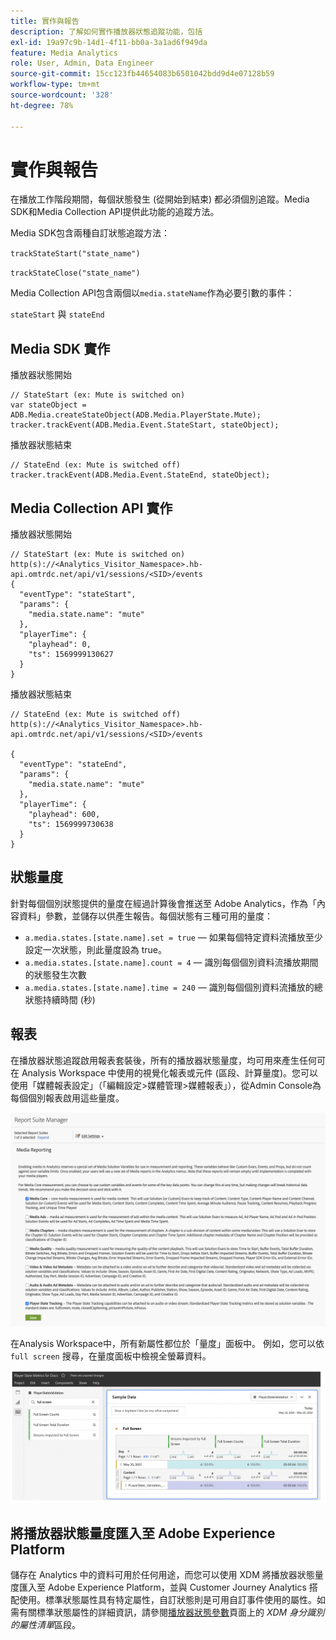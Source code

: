 ```yaml
---
title: 實作與報告
description: 了解如何實作播放器狀態追蹤功能，包括
exl-id: 19a97c9b-14d1-4f11-bb0a-3a1ad6f949da
feature: Media Analytics
role: User, Admin, Data Engineer
source-git-commit: 15cc123fb44654083b6501042bdd9d4e07128b59
workflow-type: tm+mt
source-wordcount: '328'
ht-degree: 78%

---
```


# 實作與報告

在播放工作階段期間，每個狀態發生 (從開始到結束) 都必須個別追蹤。Media SDK和Media Collection API提供此功能的追蹤方法。

Media SDK包含兩種自訂狀態追蹤方法：

`trackStateStart("state_name")`

`trackStateClose("state_name")`


Media Collection API包含兩個以`media.stateName`作為必要引數的事件：

`stateStart` 與 `stateEnd`

## Media SDK 實作

播放器狀態開始

```
// StateStart (ex: Mute is switched on)
var stateObject = ADB.Media.createStateObject(ADB.Media.PlayerState.Mute);
tracker.trackEvent(ADB.Media.Event.StateStart, stateObject);
```

播放器狀態結束

```
// StateEnd (ex: Mute is switched off)
tracker.trackEvent(ADB.Media.Event.StateEnd, stateObject);
```


## Media Collection API 實作

播放器狀態開始

```
// StateStart (ex: Mute is switched on)
http(s)://<Analytics_Visitor_Namespace>.hb-api.omtrdc.net/api/v1/sessions/<SID>/events
{
  "eventType": "stateStart",
  "params": {
    "media.state.name": "mute"
  },
  "playerTime": {
    "playhead": 0,
    "ts": 1569999130627
  }
}
```

播放器狀態結束

```
// StateEnd (ex: Mute is switched off)
http(s)://<Analytics_Visitor_Namespace>.hb-api.omtrdc.net/api/v1/sessions/<SID>/events

{
  "eventType": "stateEnd",
  "params": {
    "media.state.name": "mute"
  },
  "playerTime": {
    "playhead": 600,
    "ts": 1569999730638
  }
}
```

## 狀態量度

針對每個個別狀態提供的量度在經過計算後會推送至 Adobe Analytics，作為「內容資料」參數，並儲存以供產生報告。每個狀態有三種可用的量度：

* `a.media.states.[state.name].set = true` — 如果每個特定資料流播放至少設定一次狀態，則此量度設為 true。
* `a.media.states.[state.name].count = 4` — 識別每個個別資料流播放期間的狀態發生次數
* `a.media.states.[state.name].time = 240` — 識別每個個別資料流播放的總狀態持續時間 (秒)

## 報表

在播放器狀態追蹤啟用報表套裝後，所有的播放器狀態量度，均可用來產生任何可在 Analysis Workspace 中使用的視覺化報表或元件 (區段、計算量度)。您可以使用「媒體報表設定」（「編輯設定>媒體管理>媒體報表」），從Admin Console為每個個別報表啟用這些量度。

![](assets/report-setup.png)

在Analysis Workspace中，所有新屬性都位於「量度」面板中。 例如，您可以依 `full screen` 搜尋，在量度面板中檢視全螢幕資料。

![](assets/full-screen-report.png)

## 將播放器狀態量度匯入至 Adobe Experience Platform

儲存在 Analytics 中的資料可用於任何用途，而您可以使用 XDM 將播放器狀態量度匯入至 Adobe Experience Platform，並與 Customer Journey Analytics 搭配使用。標準狀態屬性具有特定屬性，自訂狀態則是可用自訂事件使用的屬性。如需有關標準狀態屬性的詳細資訊，請參閱[播放器狀態參數](/help/implementation/variables/player-state-parameters.md)頁面上的 *XDM 身分識別的屬性清單*&#x200B;區段。
